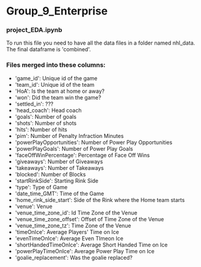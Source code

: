 # Group_9_Enterprise

### project_EDA.ipynb
To run this file you need to have all the data files in a folder named nhl_data. <br/>
The final dataframe is 'combined'.

### Files merged into these columns:
- 'game_id': Unique id of the game
- 'team_id': Unique id of the team
- 'HoA': Is the team at home or away?
- 'won': Did the team win the game?
- 'settled_in': ???
- 'head_coach': Head coach
- 'goals': Number of goals
- 'shots': Number of shots
- 'hits': Number of hits
- 'pim': Number of Penalty Infraction Minutes
- 'powerPlayOpportunities': Number of Power Play Opportunities
- 'powerPlayGoals': Number of Power Play Goals
- 'faceOffWinPercentage': Percentage of Face Off Wins
- 'giveaways': Number of Giveaways
- 'takeaways': Number of Takeaways
- 'blocked': Number of Blocks
- 'startRinkSide': Starting Rink Side
- 'type': Type of Game
- 'date_time_GMT': Time of the Game
- 'home_rink_side_start': Side of the Rink where the Home team starts
- 'venue': Venue
- 'venue_time_zone_id': Id Time Zone of the Venue
- 'venue_time_zone_offset': Offset of Time Zone of the Venue
- 'venue_time_zone_tz': Time Zone of the Venue
- 'timeOnIce': Average Players' Time on Ice
- 'evenTimeOnIce': Average Even TImeon Ice
- 'shortHandedTimeOnIce': Average Short Handed Time on Ice
- 'powerPlayTimeOnIce': Average Power Play Time on Ice
- 'goalie_replacement': Was the goalie replaced?